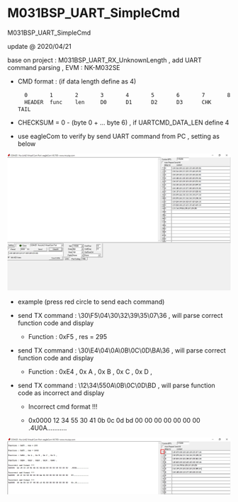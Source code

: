 # M031BSP_UART_SimpleCmd
 M031BSP_UART_SimpleCmd

update @ 2020/04/21

base on project : M031BSP_UART_RX_UnknownLength , add UART command parsing , EVM : NK-M032SE

- CMD format : (if data length define as 4)

		0   	1   	2    	3   	4   	5   	6   	7		8
		HEADER 	func  	len		D0  	D1  	D2  	D3		CHK 	TAIL

- CHECKSUM = 0 - (byte 0 + ... byte 6) , if UARTCMD_DATA_LEN define 4 

- use eagleCom to verify by send UART command from PC , setting as below

![image](https://github.com/released/M031BSP_UART_SimpleCmd/blob/master/terminal_setting.jpg)

- example (press red circle to send each command)

- send TX command : \30\F5\04\30\32\39\35\07\36 , will parse correct function code and display

	- Function : 0xF5 , res = 295

- send TX command : \30\E4\04\0A\0B\0C\0D\BA\36 , will parse correct function code and display

	- Function : 0xE4 , 0x A , 0x B , 0x C , 0x D ,

- send TX command : \12\34\550A\0B\0C\0D\BD , will parse function code as incorrect and display 

	- Incorrect cmd format !!! 

	- 0x0000  12 34 55 30 41 0b 0c 0d bd 00 00 00 00 00 00 00   .4U0A...........


![image](https://github.com/released/M031BSP_UART_SimpleCmd/blob/master/terminal_example.jpg)


